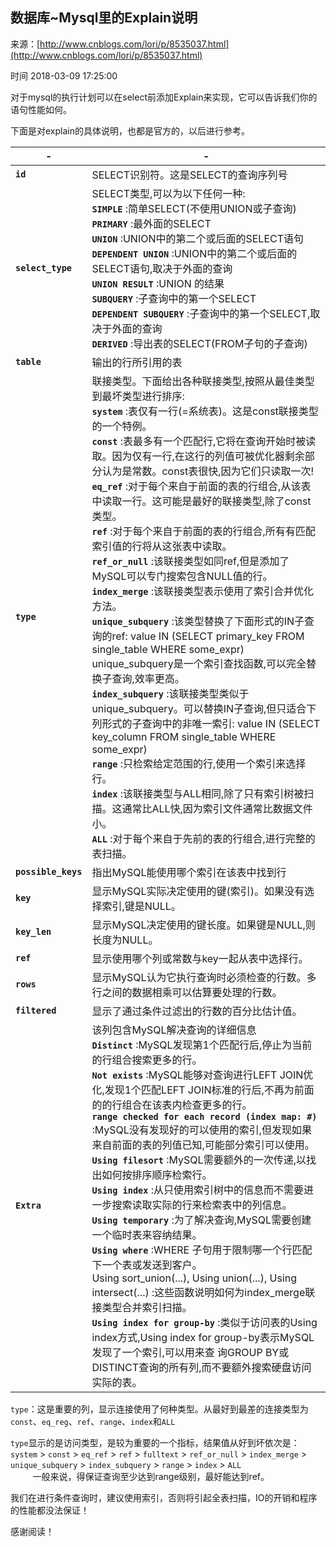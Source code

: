 ## 数据库~Mysql里的Explain说明

来源：[http://www.cnblogs.com/lori/p/8535037.html](http://www.cnblogs.com/lori/p/8535037.html)

时间 2018-03-09 17:25:00


对于mysql的执行计划可以在select前添加Explain来实现，它可以告诉我们你的语句性能如何。

下面是对explain的具体说明，也都是官方的，以后进行参考。

|-|-|
|-|-|
|  **`id`** | SELECT识别符。这是SELECT的查询序列号 |
|  **`select_type`** | SELECT类型,可以为以下任何一种:<br/> **`SIMPLE`** :简单SELECT(不使用UNION或子查询) <br/> **`PRIMARY`** :最外面的SELECT<br/> **`UNION`** :UNION中的第二个或后面的SELECT语句<br/> **`DEPENDENT UNION`** :UNION中的第二个或后面的SELECT语句,取决于外面的查询                        <br/> **`UNION RESULT`** :UNION 的结果<br/> **`SUBQUERY`** :子查询中的第一个SELECT<br/> **`DEPENDENT SUBQUERY`** :子查询中的第一个SELECT,取决于外面的查询<br/> **`DERIVED`** :导出表的SELECT(FROM子句的子查询)|
|  **`table`** | 输出的行所引用的表 |
|  **`type`** | 联接类型。下面给出各种联接类型,按照从最佳类型到最坏类型进行排序:<br/> **`system`** :表仅有一行(=系统表)。这是const联接类型的一个特例。<br/> **`const`** :表最多有一个匹配行,它将在查询开始时被读取。因为仅有一行,在这行的列值可被优化器剩余部分认为是常数。const表很快,因为它们只读取一次!<br/> **`eq_ref`** :对于每个来自于前面的表的行组合,从该表中读取一行。这可能是最好的联接类型,除了const类型。<br/> **`ref`** :对于每个来自于前面的表的行组合,所有有匹配索引值的行将从这张表中读取。<br/> **`ref_or_null`** :该联接类型如同ref,但是添加了MySQL可以专门搜索包含NULL值的行。<br/> **`index_merge`** :该联接类型表示使用了索引合并优化方法。<br/> **`unique_subquery`** :该类型替换了下面形式的IN子查询的ref: value IN (SELECT primary_key FROM single_table WHERE some_expr) unique_subquery是一个索引查找函数,可以完全替换子查询,效率更高。<br/> **`index_subquery`** :该联接类型类似于unique_subquery。可以替换IN子查询,但只适合下列形式的子查询中的非唯一索引: value IN (SELECT key_column FROM single_table WHERE some_expr)<br/> **`range`** :只检索给定范围的行,使用一个索引来选择行。<br/> **`index`** :该联接类型与ALL相同,除了只有索引树被扫描。这通常比ALL快,因为索引文件通常比数据文件小。<br/> **`ALL`** :对于每个来自于先前的表的行组合,进行完整的表扫描。          |
|  **`possible_keys`** | 指出MySQL能使用哪个索引在该表中找到行 |
|  **`key`** | 显示MySQL实际决定使用的键(索引)。如果没有选择索引,键是NULL。 |
|  **`key_len`** | 显示MySQL决定使用的键长度。如果键是NULL,则长度为NULL。 |
|  **`ref`** | 显示使用哪个列或常数与key一起从表中选择行。 |
|  **`rows`** | 显示MySQL认为它执行查询时必须检查的行数。多行之间的数据相乘可以估算要处理的行数。 |
|  **`filtered`** | 显示了通过条件过滤出的行数的百分比估计值。 |
|  **`Extra`** | 该列包含MySQL解决查询的详细信息<br/> **`Distinct`** :MySQL发现第1个匹配行后,停止为当前的行组合搜索更多的行。<br/> **`Not exists`** :MySQL能够对查询进行LEFT JOIN优化,发现1个匹配LEFT JOIN标准的行后,不再为前面的的行组合在该表内检查更多的行。<br/> **`range checked for each record (index map: #)`** :MySQL没有发现好的可以使用的索引,但发现如果来自前面的表的列值已知,可能部分索引可以使用。<br/> **`Using filesort`** :MySQL需要额外的一次传递,以找出如何按排序顺序检索行。<br/> **`Using index`** :从只使用索引树中的信息而不需要进一步搜索读取实际的行来检索表中的列信息。<br/> **`Using temporary`** :为了解决查询,MySQL需要创建一个临时表来容纳结果。<br/> **`Using where`** :WHERE 子句用于限制哪一个行匹配下一个表或发送到客户。<br/> Using sort_union(...), Using union(...), Using intersect(...) :这些函数说明如何为index_merge联接类型合并索引扫描。<br/> **`Using index for group-by`** :类似于访问表的Using index方式,Using index for group-by表示MySQL发现了一个索引,可以用来查 询GROUP BY或DISTINCT查询的所有列,而不要额外搜索硬盘访问实际的表。 |

`type`：这是重要的列，显示连接使用了何种类型。从最好到最差的连接类型为`const`、`eq_reg`、`ref`、`range`、`index`和`ALL`

`type`显示的是访问类型，是较为重要的一个指标，结果值从好到坏依次是：`system` > `const` > `eq_ref` > `ref` > `fulltext` > `ref_or_null` > `index_merge` > `unique_subquery` > `index_subquery` > `range` > `index` > `ALL`      
         一般来说，得保证查询至少达到range级别，最好能达到ref。

我们在进行条件查询时，建议使用索引，否则将引起全表扫描，IO的开销和程序的性能都没法保证！

感谢阅读！


